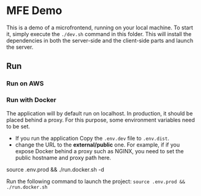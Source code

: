 # MFE Demo

This is a demo of a microfrontend, running on your local machine. To start it, simply execute the `./dev.sh` command in this folder. This will install the dependencies in both the server-side and the client-side parts and launch the server.




## Run

### Run on AWS

### Run with Docker

The application will by default run on localhost. In production, it should be placed behind a proxy. For this purpose, some environment variables need to be set.

- If you run the application  Copy the `.env.dev` file to `.env.dist`.
- change the URL to the **external/public** one. For example, if if you expose Docker behind a proxy such as NGINX, you need to set the public hostname and proxy path here.

source .env.prod && ./run.docker.sh -d

Run the following command to launch the project: `source .env.prod && ./run.docker.sh`

